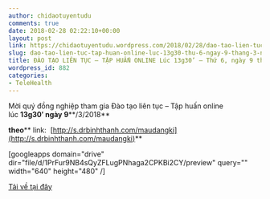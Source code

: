 ```yaml
---
author: chidaotuyentudu
comments: true
date: 2018-02-28 02:22:10+00:00
layout: post
link: https://chidaotuyentudu.wordpress.com/2018/02/28/dao-tao-lien-tuc-tap-huan-online-luc-13g30-thu-6-ngay-9-thang-3-nam-2018/
slug: dao-tao-lien-tuc-tap-huan-online-luc-13g30-thu-6-ngay-9-thang-3-nam-2018
title: ĐÀO TẠO LIÊN TỤC – TẬP HUẤN ONLINE Lúc 13g30’ – Thứ 6, ngày 9 tháng 3 năm 2018
wordpress_id: 882
categories:
- TeleHealth
---
```


Mời quý đồng nghiệp tham gia Đào tạo liên tục – Tập huấn online lúc **13g30′ ****ngày**** 9****/3/2018**

**theo**** link:  [http://s.drbinhthanh.com/maudangki](http://s.drbinhthanh.com/maudangki)**

[googleapps domain="drive" dir="file/d/1PrFur9NB4sQyZFLugPNhaga2CPKBi2CY/preview" query="" width="640" height="480" /]

[Tải về tại đây](https://drive.google.com/file/d/1PrFur9NB4sQyZFLugPNhaga2CPKBi2CY/view?usp=sharing)
